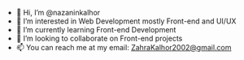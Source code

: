 - 👋 Hi, I’m @nazaninkalhor
- 👀 I’m interested in Web Development mostly Front-end and UI/UX
- 🌱 I’m currently learning Front-end Development
- 💞️ I’m looking to collaborate on Front-end projects
- 📫 You can reach me at my email: ZahraKalhor2002@gmail.com 

<!---
nazaninkalhor/nazaninkalhor is a ✨ special ✨ repository because its `README.md` (this file) appears on your GitHub profile.
You can click the Preview link to take a look at your changes.
--->
